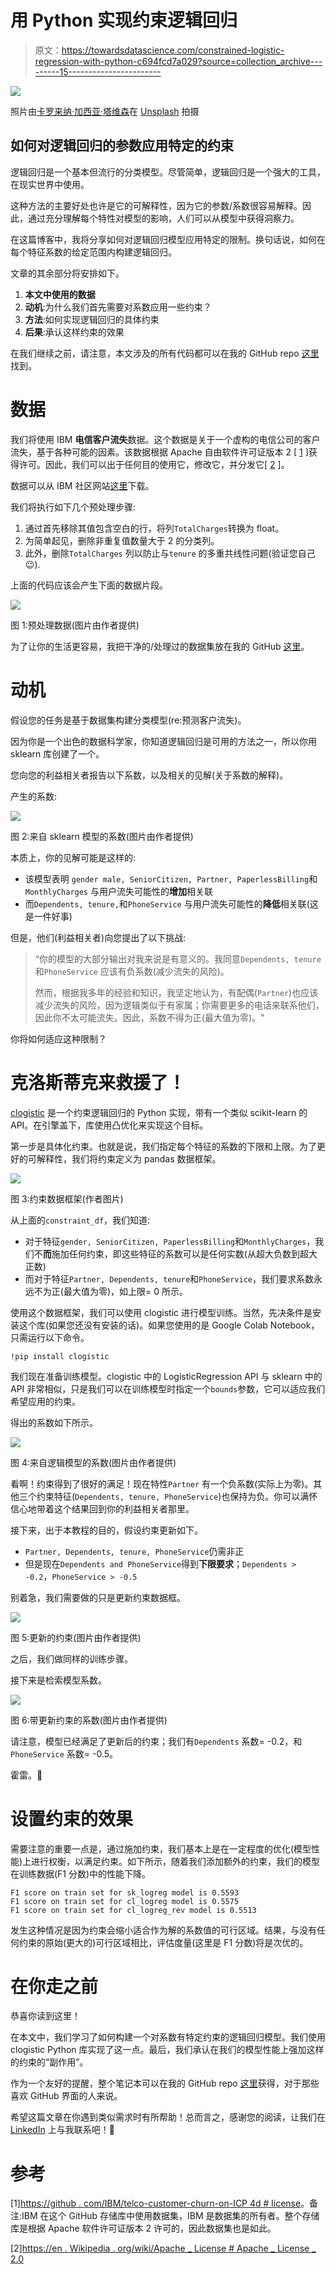 # 用 Python 实现约束逻辑回归

> 原文：<https://towardsdatascience.com/constrained-logistic-regression-with-python-c694fcd7a029?source=collection_archive---------15----------------------->

![](img/20d88cf2177fd31db5b93dce542e9525.png)

照片由[卡罗来纳·加西亚·塔维森](https://unsplash.com/@karock12?utm_source=unsplash&utm_medium=referral&utm_content=creditCopyText)在 [Unsplash](https://unsplash.com/s/photos/paper-origami?utm_source=unsplash&utm_medium=referral&utm_content=creditCopyText) 拍摄

## 如何对逻辑回归的参数应用特定的约束

逻辑回归是一个基本但流行的分类模型。尽管简单，逻辑回归是一个强大的工具，在现实世界中使用。

这种方法的主要好处也许是它的可解释性，因为它的参数/系数很容易解释。因此，通过充分理解每个特性对模型的影响，人们可以从模型中获得洞察力。

在这篇博客中，我将分享如何对逻辑回归模型应用特定的限制。换句话说，如何在每个特征系数的给定范围内构建逻辑回归。

文章的其余部分将安排如下。

1.  **本文中使用的数据**
2.  **动机**:为什么我们首先需要对系数应用一些约束？
3.  **方法**:如何实现逻辑回归的具体约束
4.  **后果**:承认这样约束的效果

在我们继续之前，请注意，本文涉及的所有代码都可以在我的 GitHub repo [这里](https://github.com/pararawendy/constrained-logistic-regression)找到。

# 数据

我们将使用 IBM **电信客户流失**数据。这个数据是关于一个虚构的电信公司的客户流失，基于各种可能的因素。该数据根据 Apache 自由软件许可证版本 2 [ [1](https://github.com/IBM/telco-customer-churn-on-icp4d#license) ]获得许可。因此，我们可以出于任何目的使用它，修改它，并分发它[ [2](https://en.wikipedia.org/wiki/Apache_License#Apache_License_2.0) ]。

数据可以从 IBM 社区网站[这里](https://community.ibm.com/accelerators/catalog/content/Telco-customer-churn)下载。

我们将执行如下几个预处理步骤:

1.  通过首先移除其值包含空白的行，将列`TotalCharges`转换为 float。
2.  为简单起见，删除非重复值数量大于 2 的分类列。
3.  此外，删除`TotalCharges` 列以防止与`tenure` 的多重共线性问题(验证您自己😉).

上面的代码应该会产生下面的数据片段。

![](img/ace6b0dcceb381ad87643934401abff6.png)

图 1:预处理数据(图片由作者提供)

为了让你的生活更容易，我把干净的/处理过的数据集放在我的 GitHub [这里](https://github.com/pararawendy/constrained-logistic-regression/blob/main/telco_churn_clean.csv)。

# 动机

假设您的任务是基于数据集构建分类模型(re:预测客户流失)。

因为你是一个出色的数据科学家，你知道逻辑回归是可用的方法之一，所以你用 sklearn 库创建了一个。

您向您的利益相关者报告以下系数，以及相关的见解(关于系数的解释)。

产生的系数:

![](img/89842304cd72a3967748192e9423cf92.png)

图 2:来自 sklearn 模型的系数(图片由作者提供)

本质上，你的见解可能是这样的:

*   该模型表明 `gender male, SeniorCitizen, Partner, PaperlessBilling`和`MonthlyCharges` 与用户流失可能性的**增加**相关联
*   而`Dependents, tenure,`和`PhoneService` 与用户流失可能性的**降低**相关联(这是一件好事)

但是，他们(利益相关者)向您提出了以下挑战:

> “你的模型的大部分输出对我来说是有意义的。我同意`Dependents, tenure`和`PhoneService` 应该有负系数(减少流失的风险)。
> 
> 然而，根据我多年的经验和知识，我坚定地认为，有配偶(`Partner`)也应该减少流失的风险，因为逻辑类似于有家属；你需要更多的电话来联系他们，因此你不太可能流失。因此，系数不得为正(最大值为零)。"

你将如何适应这种限制？

# 克洛斯蒂克来救援了！

[clogistic](https://github.com/guillermo-navas-palencia/clogistic) 是一个约束逻辑回归的 Python 实现，带有一个类似 scikit-learn 的 API。在引擎盖下，库使用凸优化来实现这个目标。

第一步是具体化约束。也就是说，我们指定每个特征的系数的下限和上限。为了更好的可解释性，我们将约束定义为 pandas 数据框架。

![](img/861d23a2a6f94a76edd4127697484341.png)

图 3:约束数据框架(作者图片)

从上面的`constraint_df`，我们知道:

*   对于特征`gender, SeniorCitizen, PaperlessBilling`和`MonthlyCharges`，我们不**而**施加任何约束，即这些特征的系数可以是任何实数(从超大负数到超大正数)
*   而对于特征`Partner, Dependents, tenure`和`PhoneService`，我们要求系数永远不为正(最大值为零)，如上限= 0 所示。

使用这个数据框架，我们可以使用 clogistic 进行模型训练。当然，先决条件是安装这个库(如果您还没有安装的话)。如果您使用的是 Google Colab Notebook，只需运行以下命令。

```
!pip install clogistic
```

我们现在准备训练模型。clogistic 中的 LogisticRegression API 与 sklearn 中的 API 非常相似，只是我们可以在训练模型时指定一个`bounds`参数，它可以适应我们希望应用的约束。

得出的系数如下所示。

![](img/46899bd2ea2e4c5332c2a6a28a400982.png)

图 4:来自逻辑模型的系数(图片由作者提供)

看啊！约束得到了很好的满足！现在特性`Partner` 有一个负系数(实际上为零)。其他三个约束特征(`Dependents, tenure, PhoneService`)也保持为负。你可以满怀信心地带着这个结果回到你的利益相关者那里。

接下来，出于本教程的目的，假设约束更新如下。

*   `Partner, Dependents, tenure, PhoneService`仍需非正
*   但是现在`Dependents and PhoneService`得到**下限要求**；`Dependents > -0.2`，`PhoneService > -0.5`

别着急，我们需要做的只是更新约束数据框。

![](img/a80224c262150bdfc1adaaa180b8978c.png)

图 5:更新的约束(图片由作者提供)

之后，我们做同样的训练步骤。

接下来是检索模型系数。

![](img/018dba47bba1844968e13203d6a65448.png)

图 6:带更新约束的系数(图片由作者提供)

请注意，模型已经满足了更新后的约束；我们有`Dependents` 系数= -0.2，和`PhoneService` 系数= -0.5。

霍雷。🎉

# 设置约束的效果

需要注意的重要一点是，通过施加约束，我们基本上是在一定程度的优化(模型性能)上进行权衡，以满足约束。如下所示，随着我们添加额外的约束，我们的模型在训练数据(F1 分数)中的性能下降。

```
F1 score on train set for sk_logreg model is 0.5593 
F1 score on train set for cl_logreg model is 0.5575 
F1 score on train set for cl_logreg_rev model is 0.5513
```

发生这种情况是因为约束会缩小适合作为解的系数值的可行区域。结果，与没有任何约束的原始(更大的)可行区域相比，评估度量(这里是 F1 分数)将是次优的。

# 在你走之前

恭喜你读到这里！

在本文中，我们学习了如何构建一个对系数有特定约束的逻辑回归模型。我们使用 clogistic Python 库实现了这一点。最后，我们承认在我们的模型性能上强加这样的约束的“副作用”。

作为一个友好的提醒，整个笔记本可以在我的 GitHub repo [这里](https://github.com/pararawendy/constrained-logistic-regression/blob/main/clogistic_logistic_regression.ipynb)获得，对于那些喜欢 GitHub 界面的人来说。

希望这篇文章在你遇到类似需求时有所帮助！总而言之，感谢您的阅读，让我们在 [LinkedIn](https://www.linkedin.com/in/pararawendy-indarjo/) 上与我联系吧！👋

# 参考

[1][https://github . com/IBM/telco-customer-churn-on-ICP 4d # license](https://github.com/IBM/telco-customer-churn-on-icp4d#license)。备注:IBM 在这个 GitHub 存储库中使用数据集，IBM 是数据集的所有者。整个存储库是根据 Apache 软件许可证版本 2 许可的，因此数据集也是如此。

[2][https://en . Wikipedia . org/wiki/Apache _ License # Apache _ License _ 2.0](https://en.wikipedia.org/wiki/Apache_License#Apache_License_2.0)